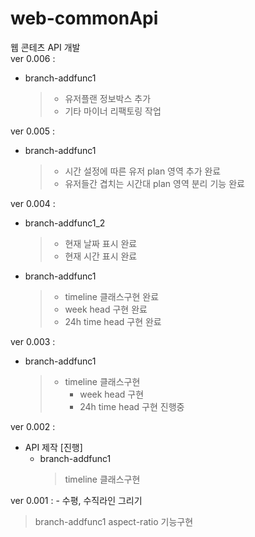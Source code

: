 # web-commonApi

웹 콘테츠 API 개발 <br/>
ver 0.006 :

- branch-addfunc1
  > - 유저플랜 정보박스 추가<br/>
  > - 기타 마이너 리팩토링 작업<br/>

ver 0.005 :

- branch-addfunc1
  > - 시간 설정에 따른 유저 plan 영역 추가 완료<br/>
  > - 유저들간 겹치는 시간대 plan 영역 분리 기능 완료<br/>

ver 0.004 :

- branch-addfunc1_2
  > - 현재 날짜 표시 완료<br/>
  > - 현재 시간 표시 완료<br/>
- branch-addfunc1
  > - timeline 클래스구현 완료<br/>
  > - week head 구현 완료<br/>
  > - 24h time head 구현 완료<br/>

ver 0.003 :

- branch-addfunc1
  > - timeline 클래스구현<br/>
  >   - week head 구현<br/>
  >   - 24h time head 구현 진행중<br/>

ver 0.002 :

- API 제작 [진행]
  - branch-addfunc1
    > timeline 클래스구현

ver 0.001 : - 수평, 수직라인 그리기

> branch-addfunc1
> aspect-ratio 기능구현
